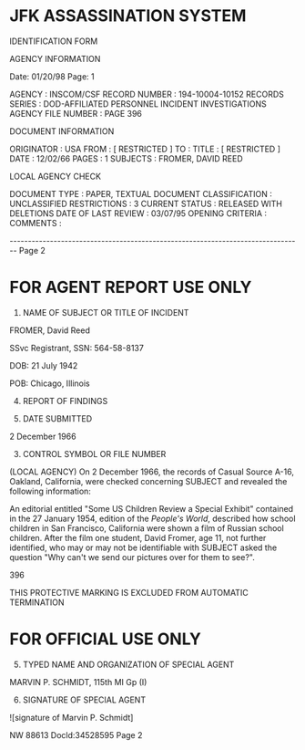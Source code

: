 # JFK ASSASSINATION SYSTEM
IDENTIFICATION FORM

AGENCY INFORMATION

Date: 01/20/98
Page: 1

AGENCY : INSCOM/CSF
RECORD NUMBER : 194-10004-10152
RECORDS SERIES : DOD-AFFILIATED PERSONNEL INCIDENT INVESTIGATIONS
AGENCY FILE NUMBER : PAGE 396

DOCUMENT INFORMATION

ORIGINATOR : USA
FROM : [ RESTRICTED ]
TO :
TITLE : [ RESTRICTED ]
DATE : 12/02/66
PAGES : 1
SUBJECTS : FROMER, DAVID REED

LOCAL AGENCY CHECK

DOCUMENT TYPE : PAPER, TEXTUAL DOCUMENT
CLASSIFICATION : UNCLASSIFIED
RESTRICTIONS : 3
CURRENT STATUS : RELEASED WITH DELETIONS
DATE OF LAST REVIEW : 03/07/95
OPENING CRITERIA :
COMMENTS :


-------------------------------------------------------------------------------- Page 2

# FOR AGENT REPORT USE ONLY

1. NAME OF SUBJECT OR TITLE OF INCIDENT

FROMER, David Reed

SSvc Registrant, SSN: 564-58-8137

DOB: 21 July 1942

POB: Chicago, Illinois

4. REPORT OF FINDINGS

2. DATE SUBMITTED

2 December 1966

3. CONTROL SYMBOL OR FILE NUMBER

(LOCAL AGENCY) On 2 December 1966, the records of Casual Source A-16, Oakland, California, were checked concerning SUBJECT and revealed the following information:

An editorial entitled "Some US Children Review a Special Exhibit" contained in the 27 January 1954, edition of the *People's World*, described how school children in San Francisco, California were shown a film of Russian school children. After the film one student, David Fromer, age 11, not further identified, who may or may not be identifiable with SUBJECT asked the question "Why can't we send our pictures over for them to see?".

396

THIS PROTECTIVE MARKING IS EXCLUDED FROM AUTOMATIC TERMINATION

# FOR OFFICIAL USE ONLY

5. TYPED NAME AND ORGANIZATION OF SPECIAL AGENT

MARVIN P. SCHMIDT, 115th MI Gp (I)

6. SIGNATURE OF SPECIAL AGENT

![signature of Marvin P. Schmidt]

NW 88613 Docld:34528595 Page 2
